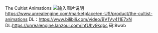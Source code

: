 The Cultist Animations
![输入图片说明](https://cdn1.epicgames.com/ue/product/Screenshot/12-1920x1080-d69a6290cb24bf8fa7a108d39610ddd9.png?resize=1&w=1920 "在这里输入图片标题")
https://www.unrealengine.com/marketplace/en-US/product/the-cultist-animations
DL：https://www.bilibili.com/video/BV1Vv411E7xN
DL:https://unrealengine.lanzoui.com/ihfUhv9kqbc 码:8wab
